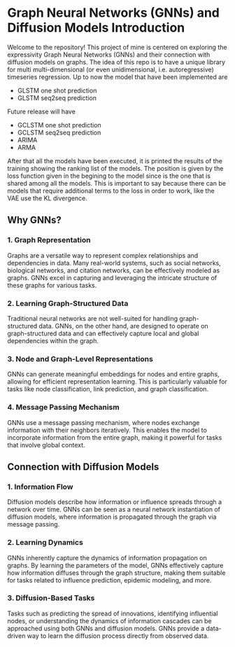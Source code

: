 # Graph Neural Networks (GNNs) and Diffusion Models Introduction

Welcome to the repository! This project of mine is centered on exploring the expressivity Graph Neural Networks (GNNs) and their connection with diffusion models on graphs. 
The idea of this repo is to have a unique library for multi multi-dimensional (or even unidimensional, i.e. autoregressive) timeseries regression. Up to now the model that have been implemented are 
* GLSTM one shot prediction
* GLSTM seq2seq prediction

Future release will have
* GCLSTM one shot prediction
* GCLSTM seq2seq prediction
* ARIMA
* ARMA

After that all the models have been executed, it is printed the results of the training showing the ranking list of the models.
The position is given by the loss function given in the begining to the model since is the one that is shared among all the models. This is important to say because there can be models that require additional terms to the loss in order to work, like the VAE use the KL divergence.

## Why GNNs?
### 1. Graph Representation

Graphs are a versatile way to represent complex relationships and dependencies in data. Many real-world systems, such as social networks, biological networks, and citation networks, can be effectively modeled as graphs. GNNs excel in capturing and leveraging the intricate structure of these graphs for various tasks.

### 2. Learning Graph-Structured Data

Traditional neural networks are not well-suited for handling graph-structured data. GNNs, on the other hand, are designed to operate on graph-structured data and can effectively capture local and global dependencies within the graph.

### 3. Node and Graph-Level Representations

GNNs can generate meaningful embeddings for nodes and entire graphs, allowing for efficient representation learning. This is particularly valuable for tasks like node classification, link prediction, and graph classification.

### 4. Message Passing Mechanism

GNNs use a message passing mechanism, where nodes exchange information with their neighbors iteratively. This enables the model to incorporate information from the entire graph, making it powerful for tasks that involve global context.

## Connection with Diffusion Models
### 1. Information Flow

Diffusion models describe how information or influence spreads through a network over time. GNNs can be seen as a neural network instantiation of diffusion models, where information is propagated through the graph via message passing.

### 2. Learning Dynamics

GNNs inherently capture the dynamics of information propagation on graphs. By learning the parameters of the model, GNNs effectively capture how information diffuses through the graph structure, making them suitable for tasks related to influence prediction, epidemic modeling, and more.

### 3. Diffusion-Based Tasks

Tasks such as predicting the spread of innovations, identifying influential nodes, or understanding the dynamics of information cascades can be approached using both GNNs and diffusion models. GNNs provide a data-driven way to learn the diffusion process directly from observed data.
